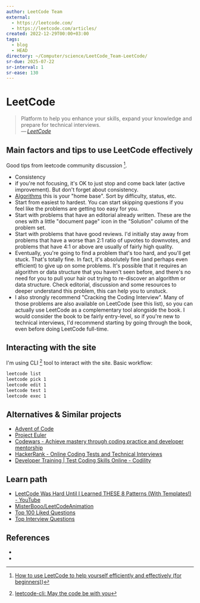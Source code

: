 ```yaml
---
author: LeetCode Team
external:
  - https://leetcode.com/
  - https://leetcode.com/articles/
created: 2022-12-29T00:00+03:00
tags:
  - blog
  - HEAD
directory: ~/Computer/science/LeetCode_Team-LeetCode/
sr-due: 2025-07-22
sr-interval: 1
sr-ease: 130
---
```


# LeetCode

> Platform to help you enhance your skills, expand your knowledge and prepare for technical interviews.\
> — <cite>[LeetCode](https://leetcode.com/)</cite>

## Main factors and tips to use LeetCode effectively

Good tips from leetcode community discussion [^1].

- Consistency
- if you're not focusing, it's OK to just stop and come back later (active improvement). But don't forget about consistency.
- [Algorithms](https://leetcode.com/problemset/algorithms/) this is your "home base". Sort by difficulty, status, etc.
- Start from easiest to hardest. You can start skipping questions if you feel like the problems are getting too easy for you.
- Start with problems that have an editorial already written. These are the ones with a little "document page" icon in the "Solution" column of the problem set.
- Start with problems that have good reviews. I'd initially stay away from problems that have a worse than 2:1 ratio of upvotes to downvotes, and problems that have 4:1 or above are usually of fairly high quality.
- Eventually, you're going to find a problem that's too hard, and you'll get stuck. That's totally fine. In fact, it's absolutely fine (and perhaps even efficient) to give up on some problems. It's possible that it requires an algorithm or data structure that you haven't seen before, and there's no need for you to pull your hair out trying to re-discover an algorithm or data structure. Check editorial, discussion and some resources to deeper understand this problem, this can help you to unstuck.
- I also strongly recommend "Cracking the Coding Interview". Many of those problems are also available on LeetCode (see this list), so you can actually use LeetCode as a complementary tool alongside the book. I would consider the book to be fairly entry-level, so if you're new to technical interviews, I'd recommend starting by going through the book, even before doing LeetCode full-time.

## Interacting with the site

I'm using CLI [^2] tool to interact with the site. Basic workflow:

```sh
leetcode list
leetcode pick 1
leetcode edit 1
leetcode test 1
leetcode exec 1
```

## Alternatives & Similar projects

- [Advent of Code](https://adventofcode.com/)
- [Project Euler](https://projecteuler.net/)
- [Codewars - Achieve mastery through coding practice and developer mentorship](https://www.codewars.com/)
- [HackerRank - Online Coding Tests and Technical Interviews](https://www.hackerrank.com/)
- [Developer Training | Test Coding Skills Online - Codility](https://app.codility.com/programmers/)

## Learn path

- [LeetCode Was Hard Until I Learned THESE 8 Patterns (With Templates!) - YouTube](https://www.youtube.com/watch?app=desktop&v=RYT08CaYq6A)
- [MisterBooo/LeetCodeAnimation](https://github.com/MisterBooo/LeetCodeAnimation)
- [Top 100 Liked Questions](https://leetcode.com/problemset/all/?listId=79h8rn6&page=1)
- [Top Interview Questions](https://leetcode.com/problemset/all/?page=1&listId=wpwgkgt)

## References

- [^1]: [How to use LeetCode to help yourself efficiently and effectively (for beginners)](https://leetcode.com/discuss/career/450215/How-to-use-LeetCode-to-help-yourself-efficiently-and-effectively-(for-beginners)))
- [^2]: [leetcode-cli: May the code be with you](https://github.com/clearloop/leetcode-cli)
